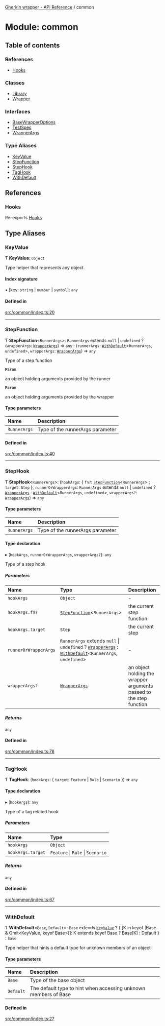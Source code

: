 [Gherkin wrapper - API Reference](../README.md) / common

# Module: common

## Table of contents

### References

- [Hooks](common.md#hooks)

### Classes

- [Library](../classes/common.Library.md)
- [Wrapper](../classes/common.Wrapper.md)

### Interfaces

- [BaseWrapperOptions](../interfaces/common.BaseWrapperOptions.md)
- [TestSpec](../interfaces/common.TestSpec.md)
- [WrapperArgs](../interfaces/common.WrapperArgs.md)

### Type Aliases

- [KeyValue](common.md#keyvalue)
- [StepFunction](common.md#stepfunction)
- [StepHook](common.md#stephook)
- [TagHook](common.md#taghook)
- [WithDefault](common.md#withdefault)

## References

### Hooks

Re-exports [Hooks](../classes/index.Hooks.md)

## Type Aliases

### KeyValue

Ƭ **KeyValue**: `Object`

Type helper that represents any object.

#### Index signature

▪ [key: `string` \| `number` \| `symbol`]: `any`

#### Defined in

[src/common/index.ts:20](https://github.com/Niitch/gherkin-wrapper/blob/967a43d/src/common/index.ts#L20)

___

### StepFunction

Ƭ **StepFunction**<`RunnerArgs`\>: `RunnerArgs` extends ``null`` \| `undefined` ? (`wrapperArgs`: [`WrapperArgs`](../interfaces/common.WrapperArgs.md)) => `any` : (`runnerArgs`: [`WithDefault`](common.md#withdefault)<`RunnerArgs`, `undefined`\>, `wrapperArgs`: [`WrapperArgs`](../interfaces/common.WrapperArgs.md)) => `any`

Type of a step function

**`Param`**

an object holding arguments provided by the runner

**`Param`**

an object holding arguments provided by the wrapper

#### Type parameters

| Name | Description |
| :------ | :------ |
| `RunnerArgs` | Type of the runnerArgs parameter |

#### Defined in

[src/common/index.ts:40](https://github.com/Niitch/gherkin-wrapper/blob/967a43d/src/common/index.ts#L40)

___

### StepHook

Ƭ **StepHook**<`RunnerArgs`\>: (`hookArgs`: { `fn?`: [`StepFunction`](common.md#stepfunction)<`RunnerArgs`\> ; `target`: `Step`  }, `runnerOrWrapperArgs`: `RunnerArgs` extends ``null`` \| `undefined` ? [`WrapperArgs`](../interfaces/common.WrapperArgs.md) : [`WithDefault`](common.md#withdefault)<`RunnerArgs`, `undefined`\>, `wrapperArgs?`: [`WrapperArgs`](../interfaces/common.WrapperArgs.md)) => `any`

#### Type parameters

| Name | Description |
| :------ | :------ |
| `RunnerArgs` | Type of the runnerArgs parameter |

#### Type declaration

▸ (`hookArgs`, `runnerOrWrapperArgs`, `wrapperArgs?`): `any`

Type of a step hook

##### Parameters

| Name | Type | Description |
| :------ | :------ | :------ |
| `hookArgs` | `Object` | - |
| `hookArgs.fn?` | [`StepFunction`](common.md#stepfunction)<`RunnerArgs`\> | the current step function |
| `hookArgs.target` | `Step` | the current step |
| `runnerOrWrapperArgs` | `RunnerArgs` extends ``null`` \| `undefined` ? [`WrapperArgs`](../interfaces/common.WrapperArgs.md) : [`WithDefault`](common.md#withdefault)<`RunnerArgs`, `undefined`\> | - |
| `wrapperArgs?` | [`WrapperArgs`](../interfaces/common.WrapperArgs.md) | an object holding the wrapper arguments passed to the step function |

##### Returns

`any`

#### Defined in

[src/common/index.ts:78](https://github.com/Niitch/gherkin-wrapper/blob/967a43d/src/common/index.ts#L78)

___

### TagHook

Ƭ **TagHook**: (`hookArgs`: { `target`: `Feature` \| `Rule` \| `Scenario`  }) => `any`

#### Type declaration

▸ (`hookArgs`): `any`

Type of a tag related hook

##### Parameters

| Name | Type |
| :------ | :------ |
| `hookArgs` | `Object` |
| `hookArgs.target` | `Feature` \| `Rule` \| `Scenario` |

##### Returns

`any`

#### Defined in

[src/common/index.ts:67](https://github.com/Niitch/gherkin-wrapper/blob/967a43d/src/common/index.ts#L67)

___

### WithDefault

Ƭ **WithDefault**<`Base`, `Default`\>: `Base` extends [`KeyValue`](common.md#keyvalue) ? { [K in keyof (Base & Omit<KeyValue, keyof Base\>)]: K extends keyof Base ? Base[K] : Default } : `Base`

Type helper that hints a default type for unknown members of an object

#### Type parameters

| Name | Description |
| :------ | :------ |
| `Base` | Type of the base object |
| `Default` | The default type to hint when accessing unknown members of Base |

#### Defined in

[src/common/index.ts:27](https://github.com/Niitch/gherkin-wrapper/blob/967a43d/src/common/index.ts#L27)
